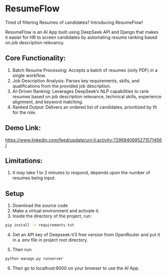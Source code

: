 # ResumeFlow

Tired of filtering Resumes of candidates? Introducing ResumeFlow!

ResumeFlow is an AI App built using DeepSeek API and Django that makes it easier for HR to screen candidates 
by automating resume ranking based on job description relevancy.

## Core Functionality:

1. Batch Resume Processing: Accepts a batch of resumes (only PDF) in a single workflow.
2. Job Description Analysis: Parses key requirements, skills, and qualifications from the provided job description.
3. AI-Driven Ranking: Leverages DeepSeek’s NLP capabilities to rank resumes based on job description relevance, technical skills, experience alignment, and keyword matching.
4. Ranked Output: Delivers an ordered list of candidates, prioritized by fit for the role.

## Demo Link:
https://www.linkedin.com/feed/update/urn:li:activity:7296840695271571456/

## Limitations:

1. It may take 1 to 2 minutes to respond, depends upon the number of resumes being input.

## Setup

1. Download the source code
2. Make a virtual environment and activate it.
3. Inside the directory of the project, run:

```bash
pip install -r requirements.txt
```

4. Get an API key of Deepseek-V3 free version from OpenRouter and put it in a .env file in project root directory.

5. Then run: 

```bash
python manage.py runserver
```

6. Then go to localhost:8000 on your browser to use the AI App. 


